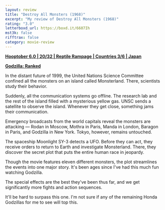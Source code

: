 ```yaml
---
layout: review
title: "Destroy All Monsters (1968)"
excerpt: "My review of Destroy All Monsters (1968)"
rating: "3.0"
letterboxd_url: https://boxd.it/6607Ih
mst3k: false
rifftrax: false
category: movie-review
---
```


<b><a href="https://boxd.it/pPVYg/detail">Hooptober 6.0 | 20/32 | Reptile Rampage | Countries 3/6 | Japan</a></b>

<b><a href="https://boxd.it/u5OmM/detail">Godzilla: Ranked</a></b>

In the distant future of 1999, the United Nations Science Committee confined all the monsters on an island called Monsterland. There, scientists study their behavior.

Suddenly, all the communication systems go offline. The research lab and the rest of the island filled with a mysterious yellow gas. UNSC sends a satellite to observe the island. Whenever they get close, something jams their communication.

Emergency broadcasts from the world capitals reveal the monsters are attacking — Rodan in Moscow, Mothra in Paris, Manda in London, Baragon in Paris, and Godzilla in New York. Tokyo, however, remains untouched.

The spaceship Moonlight SY-3 detects a UFO. Before they can act, they receive orders to return to Earth and investigate Monsterland. There, they discover the secret plot that puts the entire human race in jeopardy.

Though the movie features eleven different monsters, the plot streamlines the events into one major story. It's been ages since I've had this much fun watching Godzilla.

The special effects are the best they've been thus far, and we get significantly more fights and action sequences.

It'll be hard to surpass this one. I'm not sure if any of the remaining Honda Godzillas for me to see will top this.
